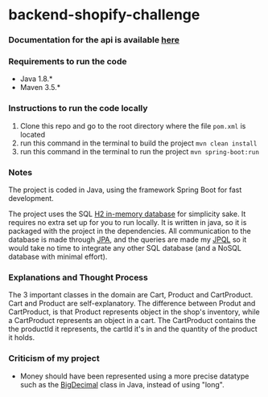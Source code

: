 # backend-shopify-challenge

### Documentation for the api is available [here](api_documentation.md)

### Requirements to run the code
- Java 1.8.*
- Maven 3.5.*

### Instructions to run the code locally

1. Clone this repo and go to the root directory where the file `pom.xml` is located
2. run this command in the terminal to build the project `mvn clean install`
3. run this command in the terminal to run the project `mvn spring-boot:run`

### Notes

The project is coded in Java, using the framework Spring Boot for fast development.

The project uses the SQL [H2 in-memory database](http://www.h2database.com/html/main.html) for simplicity sake. It requires no extra set up for you to run locally. It is written in java, so it is packaged with the project in the dependencies. All communication to the database is made through [JPA](https://en.wikipedia.org/wiki/Java_Persistence_API), and the queries are made my [JPQL](https://en.wikipedia.org/wiki/Java_Persistence_Query_Language) so it would take no time to integrate any other SQL database (and a NoSQL database with minimal effort).

### Explanations and Thought Process

The 3 important classes in the domain are Cart, Product and CartProduct. Cart and Product are self-explanatory. The difference between Produt and CartProduct, is that Product represents object in the shop's inventory, while a CartProduct represents an object in a cart. The CartProduct contains the the productId it represents, the cartId it's in and the quantity of the product it holds.

### Criticism of my project

- Money should have been represented using a more precise datatype such as the [BigDecimal](https://docs.oracle.com/javase/8/docs/api/java/math/BigDecimal.html) class in Java, instead of using "long". 
